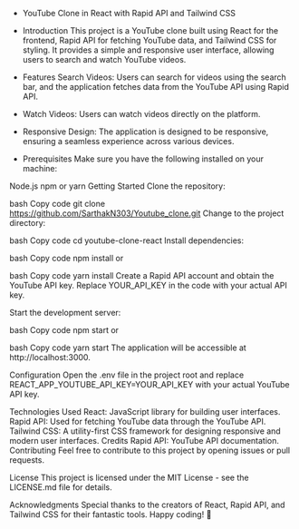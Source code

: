 - YouTube Clone in React with Rapid API and Tailwind CSS

* Introduction
  This project is a YouTube clone built using React for the frontend, Rapid API for fetching YouTube data, and Tailwind CSS for styling. It provides a simple and responsive user interface, allowing users to search and watch YouTube videos.

* Features
  Search Videos: Users can search for videos using the search bar, and the application fetches data from the YouTube API using Rapid API.

* Watch Videos: Users can watch videos directly on the platform.

* Responsive Design: The application is designed to be responsive, ensuring a seamless experience across various devices.

* Prerequisites
  Make sure you have the following installed on your machine:

Node.js
npm or yarn
Getting Started
Clone the repository:

bash
Copy code
git clone https://github.com/SarthakN303/Youtube_clone.git
Change to the project directory:

bash
Copy code
cd youtube-clone-react
Install dependencies:

bash
Copy code
npm install
or

bash
Copy code
yarn install
Create a Rapid API account and obtain the YouTube API key. Replace YOUR_API_KEY in the code with your actual API key.

Start the development server:

bash
Copy code
npm start
or

bash
Copy code
yarn start
The application will be accessible at http://localhost:3000.

Configuration
Open the .env file in the project root and replace REACT_APP_YOUTUBE_API_KEY=YOUR_API_KEY with your actual YouTube API key.

Technologies Used
React: JavaScript library for building user interfaces.
Rapid API: Used for fetching YouTube data through the YouTube API.
Tailwind CSS: A utility-first CSS framework for designing responsive and modern user interfaces.
Credits
Rapid API: YouTube API documentation.
Contributing
Feel free to contribute to this project by opening issues or pull requests.

License
This project is licensed under the MIT License - see the LICENSE.md file for details.

Acknowledgments
Special thanks to the creators of React, Rapid API, and Tailwind CSS for their fantastic tools.
Happy coding! 🚀
